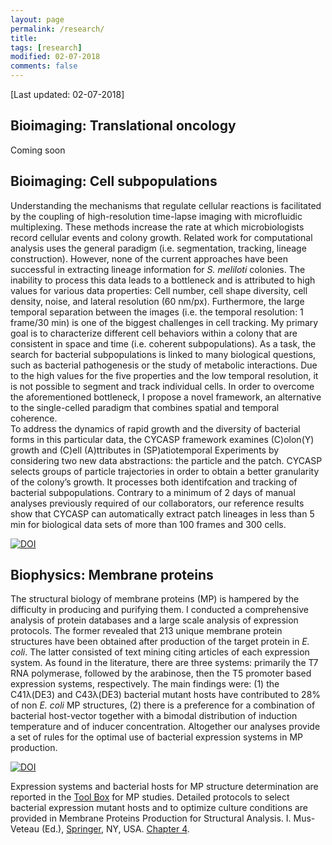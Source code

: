 ```yaml
---
layout: page
permalink: /research/
title: 
tags: [research]
modified: 02-07-2018
comments: false
---
```


[Last updated: 02-07-2018]


## Bioimaging: Translational oncology

Coming soon

## Bioimaging: Cell subpopulations

Understanding the mechanisms that regulate cellular reactions is facilitated by the coupling of high-resolution time-lapse imaging with microfluidic multiplexing.
These methods increase the rate at which microbiologists record cellular events and colony growth. Related work for computational analysis uses the general paradigm (i.e. segmentation, tracking, lineage construction).
However, none of the current approaches have been successful in extracting lineage information for *S. meliloti* colonies.
The inability to process this data leads to a bottleneck and is attributed to high values for various data properties: Cell number, cell shape diversity, cell density, noise, and lateral resolution (60 nm/px). Furthermore, the large temporal separation between the images (i.e. the temporal resolution: 1 frame/30 min) is one of the biggest challenges in cell tracking. 
My primary goal is to characterize different cell behaviors within a colony that are consistent in space and time (i.e. coherent subpopulations). As a task, the search for bacterial subpopulations is linked to many biological questions, such as bacterial pathogenesis or the study of metabolic interactions. Due to the high values for the  five properties and the low temporal resolution, it is not possible to segment and track individual cells.
In order to overcome the aforementioned bottleneck, I propose a novel framework, an alternative to the single-celled paradigm that combines spatial and temporal coherence.   
To address the dynamics of rapid growth and the diversity of bacterial forms in this particular data, the CYCASP framework examines (C)olon(Y) growth and (C)ell (A)ttributes in (SP)atiotemporal Experiments by considering two new data abstractions: the particle and the patch.
CYCASP selects groups of particle trajectories in order to obtain a better granularity of the colony’s growth. It processes both identifcation and tracking of bacterial subpopulations. Contrary to a minimum of 2 days of manual analyses previously required of our collaborators, our reference results show that CYCASP can automatically extract patch lineages in less than 5 min for biological data sets of more than 100 frames and 300 cells.

[![DOI](//www.ncbi.nlm.nih.gov/corehtml/query/egifs/http:--www.frontiersin.org-alerts-logo-logo_LinkOut.jpg)](https://dx.doi.org/10.3389/fbioe.2018.00017)


## Biophysics: Membrane proteins

The structural biology of membrane proteins (MP) is hampered by the difficulty in producing and purifying them. I conducted a comprehensive analysis of protein databases and a large scale analysis of expression protocols.
The former revealed that 213 unique membrane protein structures have been obtained after production of the target protein in *E. coli*. The latter consisted of text mining citing articles of each expression system. As found in the literature, there are three systems: primarily the T7 RNA polymerase, followed by the arabinose, then the T5 promoter based expression systems, respectively. 
The main findings were: (1) the C41λ(DE3) and C43λ(DE3) bacterial mutant hosts have contributed to 28% of non *E. coli* MP structures, (2) there is a preference for a combination of bacterial host-vector together with a bimodal distribution of induction temperature and of inducer concentration. 
Altogether our analyses provide a set of rules for the optimal use of bacterial expression systems in MP production.


[![DOI](//www.ncbi.nlm.nih.gov/corehtml/query/egifs/http:--www.nature.com-images-lo_npg.gif)](http://dx.doi.org/10.1038/srep12097)


Expression systems and bacterial hosts for MP structure determination are reported in the [Tool Box](http://www.ibpc.fr/UMR7099/tool_box/methodological_approaches.html) for MP studies. Detailed protocols to select bacterial expression mutant hosts and to optimize culture conditions are provided in Membrane Proteins Production for Structural Analysis. I. Mus-Veteau (Ed.), [Springer](https://link.springer.com/chapter/10.1007%2F978-1-4939-0662-8_4), NY, USA. [Chapter 4](http://www.ibpc.fr/UMR7099/Publis/pdf/Hattab14-2.pdf).

